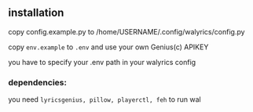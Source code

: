 ## installation
copy config.example.py to /home/USERNAME/.config/walyrics/config.py

copy `env.example` to `.env` and use your own Genius(c) APIKEY

you have to specify your .env path in your walyrics config

### dependencies:

you need `lyricsgenius, pillow, playerctl, feh` to run wal

